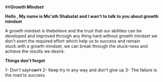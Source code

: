 ##***Growth Mindset***

**Hello , My name is Mu'ath Shabatat and I wan't to talk to you about growth mindset**
 
A growth mindset is thebelieve and the trust that our abilities can be developed and improved through any thing hard.without  growth mindset we don't exert the required effort which help us to success and remain stuck.with a growth mindset, we can break through the stuck-ness and achieve the results we desire.




**Things don't forget**

1- Don't say~~I can't~~
2- Keep try in any way and don't give up
3- The failure is the road to success

